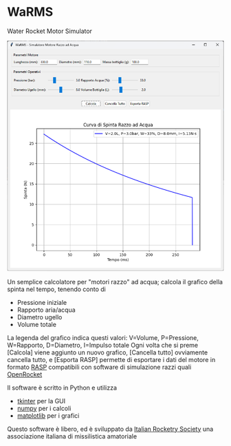 # WaRMS
Water Rocket Motor Simulator

![screenshot](screenshot.png)

Un semplice calcolatore per "motori razzo" ad acqua;
calcola il grafico della spinta nel tempo, tenendo conto di
* Pressione iniziale
* Rapporto aria/acqua
* Diametro ugello
* Volume totale

La legenda del grafico indica questi valori: V=Volume, P=Pressione, W=Rapporto, D=Diametro, I=Impulso totale
Ogni volta che si preme [Calcola] viene aggiunto un nuovo grafico, [Cancella tutto] ovviamente cancella tutto,
e [Esporta RASP] permette di esportare i dati del motore in formato [RASP](https://www.thrustcurve.org/info/raspformat.html)
compatibili con software di simulazione razzi quali [OpenRocket](https://openrocket.info/)

Il software è scritto in Python e utilizza
* [tkinter](https://docs.python.org/3/library/tkinter.html) per la GUI
* [numpy](https://numpy.org/) per i calcoli
* [matplotlib](https://matplotlib.org/) per i grafici

Questo software è libero, ed è sviluppato da [Italian Rocketry Society](htpps://www.rocketry.it) una associazione italiana di missilistica amatoriale

